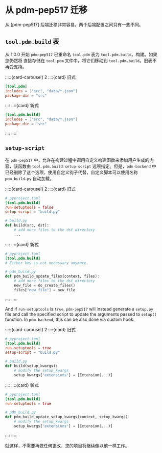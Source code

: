 # 从 pdm-pep517 迁移

从 [pdm-pep517] 后端迁移非常容易，两个后端配置之间只有一些不同。

## `tool.pdm.build` 表

从 1.0.0 开始 `pdm-pep517` 已重命名 `tool.pdm` 表为 `tool.pdm.build`。构建。如果您仍然将 [](./build_config.md) 直接存储在 `tool.pdm` 文件中，将它们移动到 `tool.pdm.build`。旧表不再受支持。


:::::{card-carousel} 2
::::{card} 旧式
```toml
[tool.pdm]
includes = ["src", "data/*.json"]
package-dir = "src"
```
::::
::::{card} 新式
```toml
[tool.pdm.build]
includes = ["src", "data/*.json"]
package-dir = "src"
```
::::
::::: 

## `setup-script`

在 `pdm-pep517` 中，允许在构建过程中调用自定义构建函数来添加用户生成的内容，该函数由 `tool.pdm.build.setup-script` 选项指定。但是，`pdm-backend` 中已经删除了这个选项，使用自定义钩子代替，自定义脚本可以使用名称 `pdm_build.py` 自动加载。

:::::{card-carousel} 2
::::{card} 旧式
```toml
# pyproject.toml
[tool.pdm.build]
run-setuptools = false
setup-script = "build.py"
```
```python
# build.py
def build(src, dst):
    # add more files to the dst directory
    ...
```
::::
::::{card} 新式
```toml
# pyproject.toml
[tool.pdm.build]
# Either key is not necessary anymore.
```
```python
# pdm_build.py
def pdm_build_update_files(context, files):
    # add more files to the dst directory
    new_file = do_create_files()
    files["new_file"] = new_file
```
::::
:::::

And if `run-setuptools` is `true`, `pdm-pep517` will instead generate a `setup.py` file and call the specified script to update the arguments passed to `setup()` function. In `pdm-backend`, this can be also done via custom hook:

:::::{card-carousel} 2
::::{card} 旧式

```toml
# pyproject.toml
[tool.pdm.build]
run-setuptools = true
setup-script = "build.py"
```
```python
# build.py
def build(setup_kwargs):
    # modify the setup_kwargs
    setup_kwargs['extensions'] = [Extension(...)]
```
::::
::::{card} 新式
```toml
# pyproject.toml
[tool.pdm.build]
run-setuptools = true
```
```python
# pdm_build.py
def pdm_build_update_setup_kwargs(context, setup_kwargs):
    # modify the setup_kwargs
    setup_kwargs['extensions'] = [Extension(...)]
```
::::
:::::

就这样，不需要再做任何更改，您的项目将继续像以前一样工作。